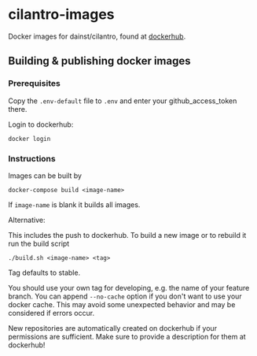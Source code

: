 # cilantro-images
Docker images for dainst/cilantro, found at [dockerhub](https://hub.docker.com/r/dainst/).

## Building & publishing docker images

### Prerequisites

Copy the `.env-default` file to `.env` and enter your github_access_token there.

Login to dockerhub:

    docker login

### Instructions
Images can be built by

    docker-compose build <image-name>

If `image-name` is blank it builds all images. 

Alternative:

This includes the push to dockerhub.
To build a new image or to rebuild it run the build script

    ./build.sh <image-name> <tag>

Tag defaults to stable.

You should use your own tag for developing, e.g. the name of your feature branch.
You can append `--no-cache` option if you don't want to use your docker cache.
This may avoid some unexpected behavior and may be considered if errors occur.

New repositories are automatically created on dockerhub if your permissions are sufficient.
Make sure to provide a description for them at dockerhub!
